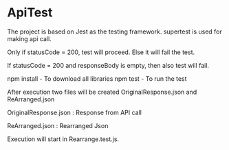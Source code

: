 # ApiTest

The project is based on Jest as the testing framework. supertest is used for making api call.

Only if statusCode = 200, test will proceed. Else it will fail the test.

If statusCode = 200 and responseBody is empty, then also test will fail.



npm install  - To download all libraries
npm test - To run the test



After execution two files will be created OriginalResponse.json and ReArranged.json

OriginalResponse.json  : Response from API call

ReArranged.json : Rearranged Json

Execution will start in Rearrange.test.js. 


